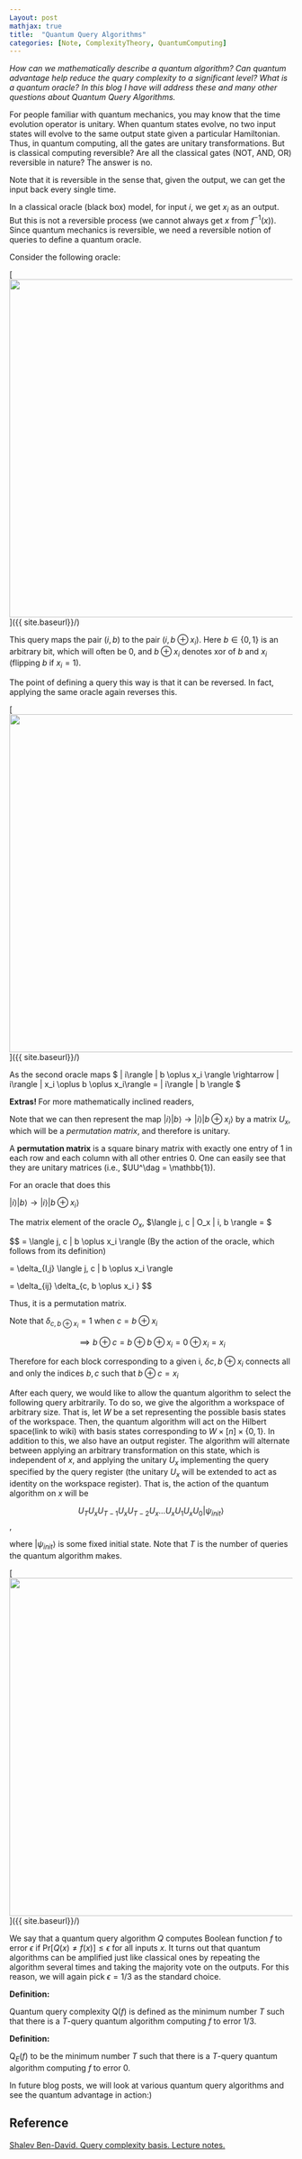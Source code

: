 ```yaml
---
Layout: post
mathjax: true
title:  "Quantum Query Algorithms"
categories: [Note, ComplexityTheory, QuantumComputing]
---
```


*How can we mathematically describe a quantum algorithm? Can quantum advantage help reduce the quary complexity to a significant level? What is a quantum oracle? In this blog I have will address these and many other questions about Quantum Query Algorithms.*

For people familiar with quantum mechanics, you may know that the time evolution operator is unitary. When quantum states evolve, no two input states will evolve to the same output state given a particular Hamiltonian. Thus, in quantum computing, all the gates are unitary transformations. But is classical computing reversible? Are all the classical gates (NOT, AND, OR) reversible in nature? The answer is no.

<div class="hint-box info">
  <div class="hint-box-header">
  Note that it is reversible in the sense that, given the output, we can get the input back every single time. 
  </div>
</div>


In a classical oracle (black box) model, for input $i$, we get $x_i$ as an output. But this is not a reversible process (we cannot always get $x$ from $f^{-1}(x)$). Since quantum mechanics is reversible, we need a reversible notion of queries to define a quantum oracle. 

Consider the following oracle:

[<img src="{{ site.baseurl}}/images/Post6/P6_1.png" alt="" width="600" />]({{ site.baseurl}}/)

This query maps the pair $(i, b)$ to the pair $(i, b \oplus x_i)$. Here $b \in \{ 0, 1\}$ is an arbitrary bit, which will often be 0, and $b \oplus x_i$ denotes xor of $b$ and $x_i$ (flipping $b$ if $x_i = 1$). 

The point of defining a query this way is that it can be reversed. In fact, applying the same oracle again reverses this.

[<img src="{{ site.baseurl}}/images/Post6/P6_2.png" alt="" width="600" />]({{ site.baseurl}}/)

As the second oracle maps $ | i\rangle | b \oplus x_i \rangle \rightarrow | i\rangle | x_i \oplus b \oplus x_i\rangle = | i\rangle | b \rangle $

<div class="hint-box info">
<div class="hint-box-header">
<strong> Extras! </strong> For more mathematically inclined readers,
  
Note that we can then represent the map $| i\rangle | b\rangle \rightarrow | i\rangle | b \oplus x_i\rangle$ by a matrix $U_x$, which will be a *permutation matrix*, and therefore is unitary.

A **permutation matrix** is a square binary matrix with exactly one entry of 1 in each row and each column with all other entries 0. One can easily see that they are unitary matrices (i.e., $UU^\dag = \mathbb{1}).

For an oracle that does this 

$| i\rangle | b\rangle \rightarrow | i\rangle | b \oplus x_i\rangle$

The matrix element of the oracle $O_x$, $\langle j, c | O_x | i, b \rangle = $

$$
= \langle j, c | b \oplus x_i \rangle (By the action of the oracle, which follows from its definition)

= \delta_{I,j} \langle j, c | b \oplus x_i \rangle 

= \delta_{ij} \delta_{c, b \oplus x_i }
$$

Thus, it is a permutation matrix.

Note that $\delta_{c, b \oplus x_i } = 1$ when $c = b \oplus x_i$ 

$$ \implies b \oplus c = b \oplus b \oplus x_i = 0 \oplus x_i = x_i$$

Therefore for each block corresponding to a given i, $\delta{ c, b \oplus x_i }$ connects all and only the indices $b,c$ such that $b \oplus c = x_i$
</div>
</div>

After each query, we would like to allow the quantum algorithm to select the following query arbitrarily. To do so, we give the algorithm a workspace of arbitrary size. That is, let $W$ be a set representing the possible basis states of the workspace. Then, the quantum algorithm will act on the Hilbert space(link to wiki) with basis states corresponding to $W \times [n] \times \{ 0, 1\}$. In addition to this, we also have an output register. The algorithm will alternate between applying an arbitrary transformation on this state, which is independent of $x$, and applying the unitary $U_x$ implementing the query specified by the query register (the unitary $U_x$ will be extended to act as identity on the workspace register). That is, the action of the quantum algorithm on $x$ will be

$$U_T U_x U_{T-1} U_x U_{T-2} U_x \dots U_x U_1 U_x U_0 | \psi_{init}\rangle$$ ,

where $| \psi_{init}\rangle$ is some fixed initial state. Note that $T$ is the number of queries the quantum algorithm makes.

[<img src="{{ site.baseurl}}/images/Post6/P6_3.png" alt="" width="600" />]({{ site.baseurl}}/)

We say that a quantum query algorithm $Q$ computes Boolean function $f$ to error $\epsilon$ if $\mathrm{P}\mathrm{r}[Q(x) \not = f(x)] \leq \epsilon$ for all inputs $x$. It turns out that quantum algorithms can be amplified just like classical ones by repeating the algorithm several times and taking the majority vote on the outputs. For this reason, we will again pick $\epsilon = 1/3$ as the standard choice.

**Definition:**

Quantum query complexity $\mathrm{Q}(f)$ is defined as the minimum number $T$ such that there is a $T$-query quantum algorithm computing $f$ to error 1/3.

**Definition:**

$\mathrm{Q}_E(f)$ to be the minimum number $T$ such that there is a $T$-query quantum algorithm computing $f$ to error 0.

In future blog posts, we will look at various quantum query algorithms and see the quantum advantage in action:)

## Reference

[Shalev Ben-David. Query complexity basis. Lecture notes.](https://cs.uwaterloo.ca/~s4bendav/CS860S20.html)









